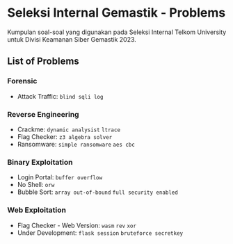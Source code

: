 # Seleksi Internal Gemastik - Problems

Kumpulan soal-soal yang digunakan pada Seleksi Internal Telkom University untuk Divisi Keamanan Siber Gemastik 2023.

## List of Problems

### Forensic

- Attack Traffic: `blind sqli log`

### Reverse Engineering

- Crackme: `dynamic analysist` `ltrace`
- Flag Checker: `z3 algebra solver`
- Ransomware: `simple ransomware` `aes cbc`

### Binary Exploitation

- Login Portal: `buffer overflow`
- No Shell: `orw`
- Bubble Sort: `array out-of-bound` `full security enabled`

### Web Exploitation

- Flag Checker - Web Version: `wasm` `rev` `xor`
- Under Development: `flask session` `bruteforce secretkey`
